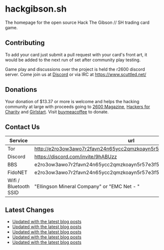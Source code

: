 # hackgibson.sh
The homepage for the open source Hack The Gibson // SH trading card game.


## Contributing

To add your card just submit a pull request with your card's front art, it would be added to the next run of set after community play testing.

Game play and discussions over the project is held the r2600 discord server. Come join us at [Discord](https://discord.com/invite/9hABUzz) or via IRC at https://www.scuttled.net/


## Donations

Your donation of $13.37 or more is welcome and helps the hacking community at large with proceeds going to [2600 Magazine](https://2600.com/), [Hackers for Charity](https://hackersforcharity.org) and [Girlstart](https://girlstart.org).  Visit [buymeacoffee](https://www.buymeacoffee.com/hackgibson.sh) to donate.


## Contact Us

Service | url
-|-
Tor | http://e2ro3ow3awo7r2favn24n65ycc2qmzkoayn5r57e3f56nvjwdcgg32ad.onion
Discord | https://discord.com/invite/9hABUzz
BBS | e2ro3ow3awo7r2favn24n65ycc2qmzkoayn5r57e3f56nvjwdcgg32ad.onion:23
FidoNET | e2ro3ow3awo7r2favn24n65ycc2qmzkoayn5r57e3f56nvjwdcgg32ad.onion:24554
Wifi / Bluetooth SSID | "Ellingson Mineral Company" or "EMC Net - <fidonet address>"

## Latest Changes
<!-- BLOG-POST-LIST:START -->
- [Updated with the latest blog posts](https://github.com/DFW2600/hackgibson.sh/commit/efd145a7dd28367e863ec61eecdc3a9809795de2)
- [Updated with the latest blog posts](https://github.com/DFW2600/hackgibson.sh/commit/05c8122af65d4219ac02c43ef0bbe3bfde0f2a0e)
- [Updated with the latest blog posts](https://github.com/DFW2600/hackgibson.sh/commit/d5dbba7d3fe5daa5a622fd774b4c0d3e85726558)
- [Updated with the latest blog posts](https://github.com/DFW2600/hackgibson.sh/commit/bcd383b1fb1f4ddb78c77547b9b0dbb2ab98a88d)
- [Updated with the latest blog posts](https://github.com/DFW2600/hackgibson.sh/commit/c3d0fdf19210f56d42fd6506fa748d54e7322862)
<!-- BLOG-POST-LIST:END -->
